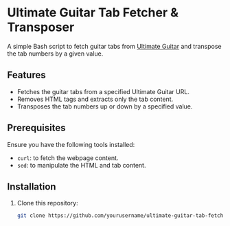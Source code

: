 # Ultimate Guitar Tab Fetcher & Transposer

A simple Bash script to fetch guitar tabs from [Ultimate Guitar](https://tabs.ultimate-guitar.com) and transpose the tab numbers by a given value.

## Features

- Fetches the guitar tabs from a specified Ultimate Guitar URL.
- Removes HTML tags and extracts only the tab content.
- Transposes the tab numbers up or down by a specified value.

## Prerequisites

Ensure you have the following tools installed:
- `curl`: to fetch the webpage content.
- `sed`: to manipulate the HTML and tab content.

## Installation

1. Clone this repository:
   ```bash
   git clone https://github.com/yourusername/ultimate-guitar-tab-fetcher.git

